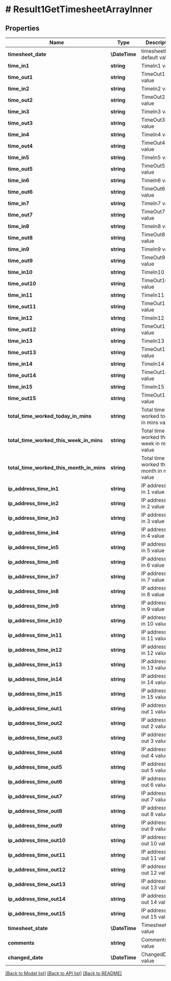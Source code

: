 # # Result1GetTimesheetArrayInner

## Properties

Name | Type | Description | Notes
------------ | ------------- | ------------- | -------------
**timesheet_date** | **\DateTime** | timesheetDate default value | [optional]
**time_in1** | **string** | TimeIn1 value | [optional]
**time_out1** | **string** | TimeOut1 value | [optional]
**time_in2** | **string** | TimeIn2 value | [optional]
**time_out2** | **string** | TimeOut2 value | [optional]
**time_in3** | **string** | TimeIn3 value | [optional]
**time_out3** | **string** | TimeOut3 value | [optional]
**time_in4** | **string** | TimeIn4 value | [optional]
**time_out4** | **string** | TimeOut4 value | [optional]
**time_in5** | **string** | TimeIn5 value | [optional]
**time_out5** | **string** | TimeOut5 value | [optional]
**time_in6** | **string** | TimeIn6 value | [optional]
**time_out6** | **string** | TimeOut6 value | [optional]
**time_in7** | **string** | TimeIn7 value | [optional]
**time_out7** | **string** | TimeOut7 value | [optional]
**time_in8** | **string** | TimeIn8 value | [optional]
**time_out8** | **string** | TimeOut8 value | [optional]
**time_in9** | **string** | TimeIn9 value | [optional]
**time_out9** | **string** | TimeOut9 value | [optional]
**time_in10** | **string** | TimeIn10 value | [optional]
**time_out10** | **string** | TimeOut10 value | [optional]
**time_in11** | **string** | TimeIn11 value | [optional]
**time_out11** | **string** | TimeOut11 value | [optional]
**time_in12** | **string** | TimeIn12 value | [optional]
**time_out12** | **string** | TimeOut12 value | [optional]
**time_in13** | **string** | TimeIn13 value | [optional]
**time_out13** | **string** | TimeOut13 value | [optional]
**time_in14** | **string** | TimeIn14 value | [optional]
**time_out14** | **string** | TimeOut14 value | [optional]
**time_in15** | **string** | TimeIn15 value | [optional]
**time_out15** | **string** | TimeOut15 value | [optional]
**total_time_worked_today_in_mins** | **string** | Total time worked today in mins value | [optional]
**total_time_worked_this_week_in_mins** | **string** | Total time worked this week in mins value | [optional]
**total_time_worked_this_month_in_mins** | **string** | Total time worked this month in mins value | [optional]
**ip_address_time_in1** | **string** | IP address time in 1 value | [optional]
**ip_address_time_in2** | **string** | IP address time in 2 value | [optional]
**ip_address_time_in3** | **string** | IP address time in 3 value | [optional]
**ip_address_time_in4** | **string** | IP address time in 4 value | [optional]
**ip_address_time_in5** | **string** | IP address time in 5 value | [optional]
**ip_address_time_in6** | **string** | IP address time in 6 value | [optional]
**ip_address_time_in7** | **string** | IP address time in 7 value | [optional]
**ip_address_time_in8** | **string** | IP address time in 8 value | [optional]
**ip_address_time_in9** | **string** | IP address time in 9 value | [optional]
**ip_address_time_in10** | **string** | IP address time in 10 value | [optional]
**ip_address_time_in11** | **string** | IP address time in 11 value | [optional]
**ip_address_time_in12** | **string** | IP address time in 12 value | [optional]
**ip_address_time_in13** | **string** | IP address time in 13 value | [optional]
**ip_address_time_in14** | **string** | IP address time in 14 value | [optional]
**ip_address_time_in15** | **string** | IP address time in 15 value | [optional]
**ip_address_time_out1** | **string** | IP address time out 1 value | [optional]
**ip_address_time_out2** | **string** | IP address time out 2 value | [optional]
**ip_address_time_out3** | **string** | IP address time out 3 value | [optional]
**ip_address_time_out4** | **string** | IP address time out 4 value | [optional]
**ip_address_time_out5** | **string** | IP address time out 5 value | [optional]
**ip_address_time_out6** | **string** | IP address time out 6 value | [optional]
**ip_address_time_out7** | **string** | IP address time out 7 value | [optional]
**ip_address_time_out8** | **string** | IP address time out 8 value | [optional]
**ip_address_time_out9** | **string** | IP address time out 9 value | [optional]
**ip_address_time_out10** | **string** | IP address time out 10 value | [optional]
**ip_address_time_out11** | **string** | IP address time out 11 value | [optional]
**ip_address_time_out12** | **string** | IP address time out 12 value | [optional]
**ip_address_time_out13** | **string** | IP address time out 13 value | [optional]
**ip_address_time_out14** | **string** | IP address time out 14 value | [optional]
**ip_address_time_out15** | **string** | IP address time out 15 value | [optional]
**timesheet_state** | **\DateTime** | TimesheetState value | [optional]
**comments** | **string** | Comments value | [optional]
**changed_date** | **\DateTime** | ChangedDate value | [optional]

[[Back to Model list]](../../README.md#models) [[Back to API list]](../../README.md#endpoints) [[Back to README]](../../README.md)
